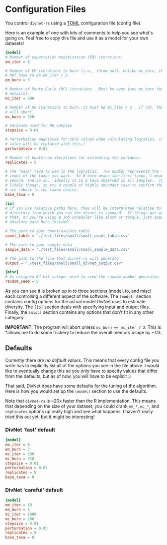 # Configuration Files

You control `divnet-rs` using a [TOML](https://toml.io/) configuration file
(config file).

Here is an example of one with lots of comments to help you see what's going on.
 Feel free to copy this file and use it as a model for your own datasets!

```toml
[model]
# Number of expectation maximization (EM) iterations
em_iter = 6

# Number of EM iterations to burn (i.e., throw out). Unlike mc_burn, this does
# NOT have to be em_iter / 2.
em_burn = 3

# Number of Monte-Carlo (MC) iterations.  Must be even (see mc_burn for
# details).
mc_iter = 500

# Number of MC iterations to burn. It must be mc_iter / 2.  If not, the program
# will abort.
mc_burn = 250

# Variance used for MH samples
stepsize = 0.01

# Perterbation magnitude for zero values when calculating logratios. (Any zero
# value will be replaced with this.) 
perturbation = 0.05

# Number of bootstrap iterations for estimating the variance.
replicates = 5

# The "base" taxa to use in the logratios.  The number represents the (0-based)
# index of the taxon you want.  So 0 here means the first taxon, 1 means the
# second, and so on.  Ideally it is a taxa observed in all samples.  That's not
# likely though, so try a couple of highly abundant taxa to confirm the results
# are robust to the taxon choice. 
base_taxa = 0

[io]
# If you use relative paths here, they will be interpreted relative to the
# directory from which you run the divnet-rs command.  If things get weird with
# that, or you're using a job scheduler like slurm or torque, just specify the
# absolute path here instead.

# The path to your count/asv/otu table
count_table = "./test_files/small/small_count_table.csv"

# The path to your sample data
sample_data = "./test_files/small/small_sample_data.csv"

# The path to the file that divnet-rs will generate
output = "./test_files/small/small_divnet_output.csv"

[misc]
# An unsigned 64 bit integer used to seed the random number generator.
random_seed = 0
```

As you can see it is broken up in to three sections (model, io, and misc) each
controlling a different aspect of the software.  The `[model]` section contains
config options for the actual model DivNet uses to estimate diversity.  The
`[io]` section deals with specifying input and output files.  Finally, the
`[misc]` section contains any options that don't fit in any other
category.

**IMPORTANT**:  The program will abort unless `mc_burn == mc_iter / 2`.  This is
*allows me to do some trickery to reduce the overall memory usage by ~1/3.

## Defaults

Currently there *are no default values*.  This means that every config file you
write has to explicitly list all of the options you see in the file above.  I
would like to eventually change this so you only have to specify values that
differ from the defaults, but as of now, you will have to be explicit :)

That said, DivNet does have some defaults for the tuning of the algorithm.  Here
is how you would set up the `[model]` section to use the defaults.

Note that `divnet-rs` is ~20x faster than the R
implementation.  This means that depending on the size of your dataset, you
could crank `em_*`, `mc_*`, and `replicates` options up really high and see what
happens.  I haven't really tried this out yet, but it might be interesting!

### DivNet 'fast' default

```toml
[model]
em_iter = 6
em_burn = 3
mc_iter = 500
mc_burn = 250
stepsize = 0.01
perturbation = 0.05
replicates = 5
base_taxa = 0
```

### DivNet 'careful' default

```toml
[model]
em_iter = 10
em_burn = 5
mc_iter = 1000
mc_burn = 500
stepsize = 0.01
perturbation = 0.05
replicates = 5
base_taxa = 0
```
